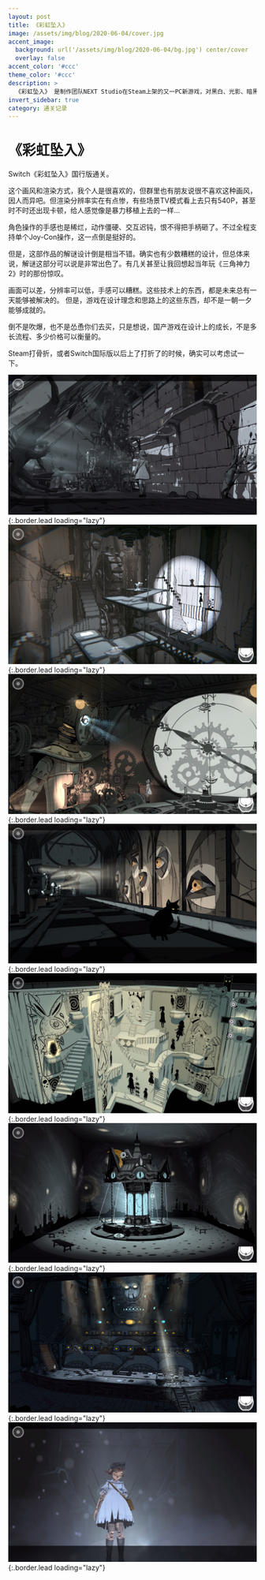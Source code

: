 ```yaml
---
layout: post
title: 《彩虹坠入》
image: /assets/img/blog/2020-06-04/cover.jpg
accent_image: 
  background: url('/assets/img/blog/2020-06-04/bg.jpg') center/cover
  overlay: false
accent_color: '#ccc'
theme_color: '#ccc'
description: >
  《彩虹坠入》 是制作团队NEXT Studio在Steam上架的又一PC新游戏，对黑白、光影、暗黑童话都有着极致统一和纯粹的概念。 以黑白营造封闭空间“小世界”的光影体验，打造独特的艺术风格。 2018年9月8日，《彩虹坠入》获得“重识游戏——功能艺术游戏展”文化艺术传播奖。
invert_sidebar: true
category: 通关记录
---
```


# 《彩虹坠入》

Switch《彩虹坠入》国行版通关。

这个画风和渲染方式，我个人是很喜欢的，但群里也有朋友说很不喜欢这种画风，因人而异吧。但渲染分辨率实在有点惨，有些场景TV模式看上去只有540P，甚至时不时还出现卡顿，给人感觉像是暴力移植上去的一样…

角色操作的手感也是稀烂，动作僵硬、交互迟钝，恨不得把手柄砸了。不过全程支持单个Joy-Con操作，这一点倒是挺好的。

但是，这部作品的解谜设计倒是相当不错。确实也有少数糟糕的设计，但总体来说，解谜这部分可以说是非常出色了。有几关甚至让我回想起当年玩《三角神力2》时的那份惊叹。

画面可以差，分辨率可以低，手感可以糟糕。这些技术上的东西，都是未来总有一天能够被解决的。
但是，游戏在设计理念和思路上的这些东西，却不是一朝一夕能够成就的。

倒不是吹爆，也不是怂恿你们去买，只是想说，国产游戏在设计上的成长，不是多长流程、多少价格可以衡量的。

Steam打骨折，或者Switch国际版以后上了打折了的时候，确实可以考虑试一下。

![](/assets/img/blog/2020-06-04/1.jpg){:.border.lead loading="lazy"}
![](/assets/img/blog/2020-06-04/2.jpg){:.border.lead loading="lazy"}
![](/assets/img/blog/2020-06-04/3.jpg){:.border.lead loading="lazy"}
![](/assets/img/blog/2020-06-04/4.jpg){:.border.lead loading="lazy"}
![](/assets/img/blog/2020-06-04/5.jpg){:.border.lead loading="lazy"}
![](/assets/img/blog/2020-06-04/6.jpg){:.border.lead loading="lazy"}
![](/assets/img/blog/2020-06-04/7.jpg){:.border.lead loading="lazy"}
![](/assets/img/blog/2020-06-04/8.jpg){:.border.lead loading="lazy"}
